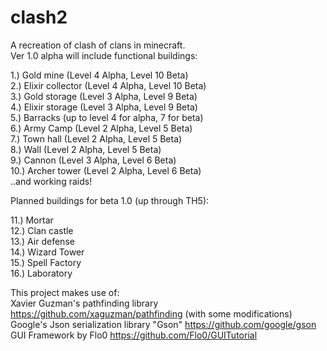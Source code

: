 # clash2
A recreation of clash of clans in minecraft.      
Ver 1.0 alpha will include functional buildings:   
   
1.) Gold mine (Level 4 Alpha, Level 10 Beta)   
2.) Elixir collector (Level 4 Alpha, Level 10 Beta)   
3.) Gold storage (Level 3 Alpha, Level 9 Beta)   
4.) Elixir storage (Level 3 Alpha, Level 9 Beta)   
5.) Barracks (up to level 4 for alpha, 7 for beta)   
6.) Army Camp (Level 2 Alpha, Level 5 Beta)   
7.) Town hall (Level 2 Alpha, Level 5 Beta)   
8.) Wall (Level 2 Alpha, Level 5 Beta)   
9.) Cannon (Level 3 Alpha, Level 6 Beta)   
10.) Archer tower (Level 2 Alpha, Level 6 Beta)   
..and working raids!   

Planned buildings for beta 1.0 (up through TH5):   
   
11.) Mortar   
12.) Clan castle   
13.) Air defense   
14.) Wizard Tower   
15.) Spell Factory   
16.) Laboratory   
      
This project makes use of:   
Xavier Guzman's pathfinding library https://github.com/xaguzman/pathfinding (with some modifications)   
Google's Json serialization library "Gson" https://github.com/google/gson   
GUI Framework by Flo0 https://github.com/Flo0/GUITutorial   
   
